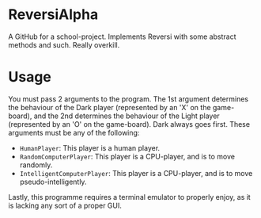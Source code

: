 # ReversiAlpha
A GitHub for a school-project.  Implements Reversi with some abstract methods and such.  Really overkill.  

# Usage
You must pass 2 arguments to the program.  The 1st argument determines the behaviour of the Dark player (represented by an 'X' on the game-board), and the 2nd determines the behaviour of the Light player (represented by an 'O' on the game-board).  Dark always goes first.  These arguments must be any of the following:  
* <code>HumanPlayer</code>:  This player is a human player.  
* <code>RandomComputerPlayer</code>:  This player is a CPU-player, and is to move randomly.  
* <code>IntelligentComputerPlayer</code>:  This player is a CPU-player, and is to move pseudo-intelligently.  

Lastly, this programme requires a terminal emulator to properly enjoy, as it is lacking any sort of a proper GUI.  
